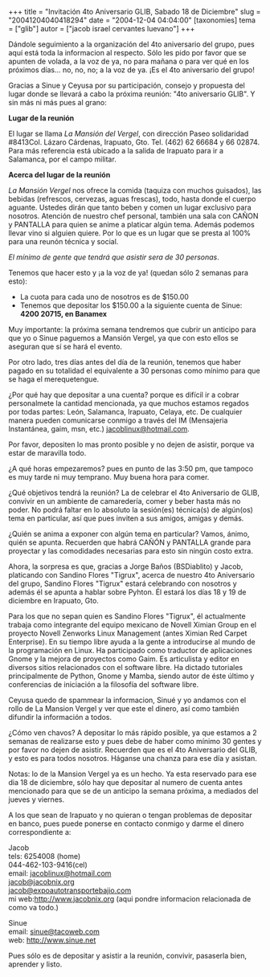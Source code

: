+++
title = "Invitación 4to Aniversario GLIB, Sabado 18 de Diciembre"
slug = "20041204040418294"
date = "2004-12-04 04:04:00"
[taxonomies]
tema = ["glib"]
autor = ["jacob israel cervantes luevano"]
+++

Dándole seguimiento a la organización del 4to aniversario del grupo,
pues aquí está toda la informacion al respecto. Sólo les pido por favor
que se apunten de volada, a la voz de ya, no para mañana o para ver qué
en los próximos días... no, no, no; a la voz de ya. ¡Es el 4to
aniversario del grupo!

<!-- more -->
Gracias a Sinue y Ceyusa por su participación, consejo y propuesta del
lugar donde se llevará a cabo la próxima reunión: "4to aniversario
GLIB". Y sin más ni más pues al grano:

**Lugar de la reunión**

El lugar se llama *La Mansión del Vergel*, con dirección Paseo
solidaridad #8413Col. Lázaro Cárdenas, Irapuato, Gto. Tel. (462) 62
66684 y 66 02874. Para más referencia está ubicado a la salida de
Irapuato para ir a Salamanca, por el campo militar.

**Acerca del lugar de la reunión**

*La Mansión Vergel* nos ofrece la comida (taquiza con muchos guisados),
las bebidas (refrescos, cervezas, aguas frescas), todo, hasta donde el
cuerpo aguante. Ustedes dirán que tanto beben y comen un lugar exclusivo
para nosotros. Atención de nuestro chef personal, también una sala con
CAÑON y PANTALLA para quien se anime a platicar algún tema. Además
podemos llevar vino si alguien quiere. Por lo que es un lugar que se
presta al 100% para una reunón técnica y social.

*El mínimo de gente que tendrá que asistir sera de 30 personas*.

Tenemos que hacer esto y ¡a la voz de ya! (quedan sólo 2 semanas para
esto):

-   La cuota para cada uno de nosotros es de $150.00
-   Tenemos que depositar los $150.00 a la siguiente cuenta de Sinue:
    **4200 20715, en Banamex**

Muy importante: la próxima semana tendremos que cubrir un anticipo para
que yo o Sinue paguemos a Mansión Vergel, ya que con esto ellos se
aseguran que sí se hará el evento.

Por otro lado, tres días antes del día de la reunión, tenemos que haber
pagado en su totalidad el equivalente a 30 personas como mínimo para que
se haga el merequetengue.

¿Por qué hay que depositar a una cuenta? porque es difícil ir a cobrar
personalmete la cantidad mencionada, ya que muchos estamos regados por
todas partes: León, Salamanca, Irapuato, Celaya, etc. De cualquier
manera pueden comunicarse conmigo a través del IM (Mensajeria
Instantánea, gaim, msn, etc.) jacoblinux@hotmail.com.

Por favor, depositen lo mas pronto posible y no dejen de asistir, porque
va estar de maravilla todo.

¿A qué horas empezaremos? pues en punto de las 3:50 pm, que tampoco es
muy tarde ni muy temprano. Muy buena hora para comer.

¿Qué objetivos tendrá la reunión? La de celebrar el 4to Aniversario de
GLIB, convivir en un ambiente de camaredería, comer y beber hasta más no
poder. No podrá faltar en lo absoluto la sesión(es) técnica(s) de
algún(os) tema en particular, así que pues inviten a sus amigos, amigas
y demás.

¿Quién se anima a exponer con algún tema en particular? Vamos, ánimo,
quién se apunta. Recuerden que habrá CAÑÓN y PANTALLA grande para
proyectar y las comodidades necesarias para esto sin ningún costo extra.

Ahora, la sorpresa es que, gracias a Jorge Baños (BSDiablito) y Jacob,
platicando con Sandino Flores "Tigrux", acerca de nuestro 4to
Aniversario del grupo, Sandino Flores "Tigrux" estará celebrando con
nosotros y además él se apunta a hablar sobre Pyhton. Él estará los días
18 y 19 de diciembre en Irapuato, Gto.

Para los que no sepan quien es Sandino Flores "Tigrux", él actualmente
trabaja como integrante del equipo mexicano de Novell Ximian Group en el
proyecto Novell Zenworks Linux Management (antes Ximian Red Carpet
Enterprise). En su tiempo libre ayuda a la gente a introducirse al mundo
de la programación en Linux. Ha participado como traductor de
aplicaciones Gnome y la mejora de proyectos como Gaim. Es articulista y
editor en diversos sitios relacionados con el software libre. Ha dictado
tutoriales principalmente de Python, Gnome y Mamba, siendo autor de éste
último y conferencias de iniciación a la filosofía del software libre.

Ceyusa quedo de spammear la informacion, Sinué y yo andamos con el rollo
de La Mansion Vergel y ver que este el dinero, así como también difundir
la información a todos.

¿Cómo ven chavos? A depositar lo más rápido posible, ya que estamos a 2
semanas de realizarse esto y pues debe de haber como mínimo 30 gentes y
por favor no dejen de asistir. Recuerden que es el 4to Aniversario del
GLIB, y esto es para todos nosotros. Háganse una chanza para ese día y
asistan.

Notas: lo de la Mansion Vergel ya es un hecho. Ya esta reservado para
ese dia 18 de diciembre, sólo hay que depositar al numero de cuenta
antes mencionado para que se de un anticipo la semana próxima, a
mediados del jueves y viernes.

A los que sean de Irapuato y no quieran o tengan problemas de depositar
en banco, pues puede ponerse en contacto conmigo y darme el dinero
correspondiente a:

Jacob  
tels: 6254008 (home)  
044-462-103-9416(cel)  
email: jacoblinux@hotmail.com  
jacob@jacobnix.org  
jacob@expoautotransportebajio.com  
mi web:<http://www.jacobnix.org> (aqui pondre informacion relacionada de
como va todo.)

Sinue  
email: sinue@tacoweb.com  
web: <http://www.sinue.net>

Pues sólo es de depositar y asistir a la reunión, convivir, pasaserla
bien, aprender y listo.


